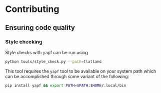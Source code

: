 
# Contributing


## Ensuring code quality

### Style checking

Style checks with yapf can be run using 

```bash
python tools/style_check.py --path=flatland
```

This tool requires the `yapf` tool to be available on your system path which can be accomplished through some variant of the following:

```bash
pip install yapf && export PATH=$PATH:$HOME/.local/bin
```
